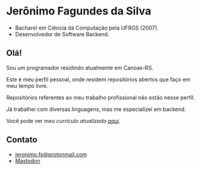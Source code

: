 # Jerônimo Fagundes da Silva

- Bacharel em Ciência da Computação pela UFRGS (2007).
- Desenvolvedor de Software Backend.

## Olá!
Sou um programador residindo atualmente em Canoas-RS. 

Este é meu perfil pessoal, onde residem repositórios abertos que faço em meu tempo livre. 

Repositórios referentes ao meu trabalho profissional não estão nesse perfil. 

Já trabalhei com diversas linguagens, mas me especializei em backend. 

Você pode ver *meu currículo atualizado [aqui](https://lattes.cnpq.br/8920315622282453)*.

## Contato
- [jeronimo.fs@protonmail.com](mailto:jeronimo.fs@protonmail.com)
- [Mastodon](https://mastodon.social/@jeronimofs)
